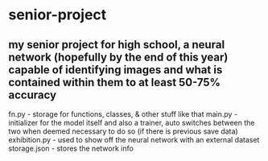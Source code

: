 # senior-project
## my senior project for high school, a neural network (hopefully by the end of this year) capable of identifying images and what is contained within them to at least 50-75% accuracy

fn.py - storage for functions, classes, & other stuff like that
main.py - initializer for the model itself and also a trainer, auto switches between the two when deemed necessary to do so (if there is previous save data)
exhibition.py - used to show off the neural network with an external dataset
storage.json - stores the network info